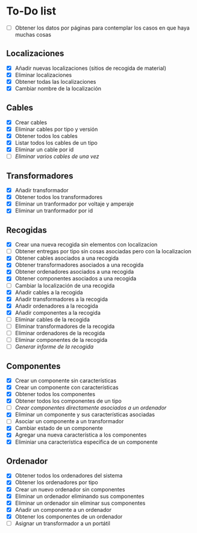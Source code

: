 # To-Do list

- [ ] Obtener los datos por páginas para contemplar los casos en que haya muchas cosas

## Localizaciones

- [x] Añadir nuevas localizaciones (sitios de recogida de material)
- [x] Eliminar localizaciones
- [x] Obtener todas las localizaciones
- [x] Cambiar nombre de la localización

## Cables

- [x] Crear cables
- [x] Eliminar cables por tipo y versión
- [x] Obtener todos los cables
- [x] Listar todos los cables de un tipo
- [x] Eliminar un cable por id
- [ ] *Eliminar varios cables de una vez*

## Transformadores
- [x] Añadir transformador
- [x] Obtener todos los transformadores
- [x] Eliminar un tranformador por voltaje y amperaje
- [x] Eliminar un tranformador por id

## Recogidas
- [x] Crear una nueva recogida sin elementos con localizacion
- [ ] Obtener entregas por tipo sin cosas asociadas pero con la localizacion
- [x] Obtener cables asociados a una recogida
- [x] Obtener transformadores asociados a una recogida
- [x] Obtener ordenadores asociados a una recogida
- [x] Obtener componentes asociados a una recogida
- [ ] Cambiar la localización de una recogida
- [x] Añadir cables a la recogida
- [x] Añadir transformadores a la recogida
- [x] Añadir ordenadores a la recogida
- [x] Añadir componentes a la recogida
- [ ] Eliminar cables de la recogida
- [ ] Eliminar transformadores de la recogida
- [ ] Eliminar ordenadores de la recogida
- [ ] Eliminar componentes de la recogida
- [ ] *Generar informe de la recogida*

## Componentes
- [x] Crear un componente sin características
- [x] Crear un componente con características
- [x] Obtener todos los componentes
- [x] Obtener todos los componentes de un tipo
- [ ] *Crear componentes directamente asociados a un ordenador*
- [x] Eliminar un componente y sus características asociadas
- [ ] Asociar un componente a un transformador
- [x] Cambiar estado de un componente
- [x] Agregar una nueva característica a los componentes
- [x] Eliminiar una característica especifica de un componente

## Ordenador
- [x] Obtener todos los ordenadores del sistema
- [x] Obtener los ordenadores por tipo
- [x] Crear un nuevo ordenador sin componentes 
- [x] Eliminar un ordenador eliminando sus componentes
- [x] Eliminar un ordenador sin eliminar sus componentes
- [x] Añadir un componente a un ordenador
- [x] Obtener los componentes de un ordenador
- [ ] Asignar un transformador a un portátil